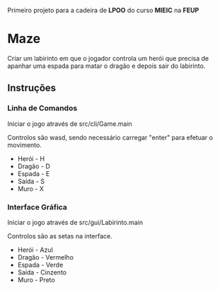 Primeiro projeto para a cadeira de **LPOO** do curso **MIEIC** na **FEUP**
# Maze #

Criar um labirinto em que o jogador controla um herói que precisa de apanhar uma espada para matar o dragão e depois sair do labirinto.

## Instruções ##
### Linha de Comandos ###
Iniciar o jogo através de src/cli/Game.main

Controlos são wasd, sendo necessário carregar "enter" para efetuar o movimento.
* Herói - H
* Dragão - D
* Espada - E
* Saída - S
* Muro - X

### Interface Gráfica ###
Iniciar o jogo através de src/gui/Labirinto.main

Controlos são as setas na interface.
* Herói - Azul
* Dragão - Vermelho
* Espada - Verde
* Saída - Cinzento
* Muro - Preto
